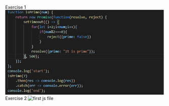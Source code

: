 Exercise 1
![first js file](https://github.com/hgebrekidan/cs445_labs/blob/main/lab5/first.png)
Exercise 2
![first js file]()
